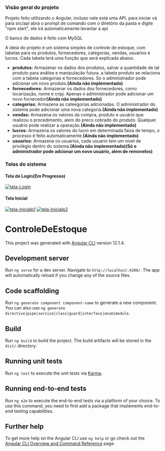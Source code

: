 <h3><b>Visão geral do projeto</b></h3>

Projeto feito utilizando o Angular, incluso nele está uma API, para iniciar vá para src/api
abra o prompt de comando com o diretório da pasta e digite "npm start", ele irá automaticamente levantar a api

O banco de dados é feito com MySQL

A ideia do projeto é um sistema simples de controle de estoque, com tabelas para os produtos, fornecedores, categorias, vendas, usuarios e lucros.
Cada tabela terá uma função que será explicada abaixo.</p>
<ul>
  <li><b>produtos:</b> Armazenar os dados dos produtos, salvar a quantidade de tal produto para análise e manipulação futura. a tabela produto se relaciona com a tabela categorias e fornecedores. Só o administrador pode adcionar um novo produto.<b>(Ainda não implementado)</b></li>
  <li><b>fornecedores:</b> Armazenar os dados dos fornecedores, como locarização, nome e cnpj. Apenas o administrador pode adicionar um novo fornecedor<b>(Ainda não implementado)</b></li>
  <li><b>categorias:</b> Armazena as cateegorias adcionadas. O administrador do sistema pode adicionar uma nova categoria.<b>(Ainda não implementado)</li></b>
  <li><b>vendas:</b> Armazena os valores da compra, produto e usuário que realizou o procedimento, alem do preco cobrado do produto. Qualquer usuário pode realizar a operação.<b>(Ainda não implementado)</b></li>
  <li><b>lucros:</b> Armazena os valores do lucro em determinada faixa de tempo, o processo é feito automaticamente.<b>(Ainda não implementado)</b></li>
  <li><b>usuarios:</b> Armazena os usuarios, cada usuario tem um nível de privilégio dentro do sistema.<b>(Ainda não implementado)(Só o administrador pode adcionar um novo usuário, alem de removelos)</b></li>
</ul>
  
<h3>Telas do sistema</h3>
<h4>Tela de Login<b>(Em Progresso)</b></h4>
<a href="https://ibb.co/pR4ZCx6"><img src="https://i.ibb.co/LJ9648D/tela-Login.png" alt="tela-Login" border="0"></a>
<h4>Tela Inicial</b></h4>
<a href="https://ibb.co/VShgJjp"><img src="https://i.ibb.co/d23PjWJ/tela-Inicialp1.png" alt="tela-Inicialp1" border="0"></a>
<a href="https://ibb.co/GczMc0L"><img src="https://i.ibb.co/4PhSP7G/tela-Inicialp2.png" alt="tela-Inicialp2" border="0"></a>

# ControleDeEstoque

This project was generated with [Angular CLI](https://github.com/angular/angular-cli) version 12.1.4.

## Development server

Run `ng serve` for a dev server. Navigate to `http://localhost:4200/`. The app will automatically reload if you change any of the source files.

## Code scaffolding

Run `ng generate component component-name` to generate a new component. You can also use `ng generate directive|pipe|service|class|guard|interface|enum|module`.

## Build

Run `ng build` to build the project. The build artifacts will be stored in the `dist/` directory.

## Running unit tests

Run `ng test` to execute the unit tests via [Karma](https://karma-runner.github.io).

## Running end-to-end tests

Run `ng e2e` to execute the end-to-end tests via a platform of your choice. To use this command, you need to first add a package that implements end-to-end testing capabilities.

## Further help

To get more help on the Angular CLI use `ng help` or go check out the [Angular CLI Overview and Command Reference](https://angular.io/cli) page.
